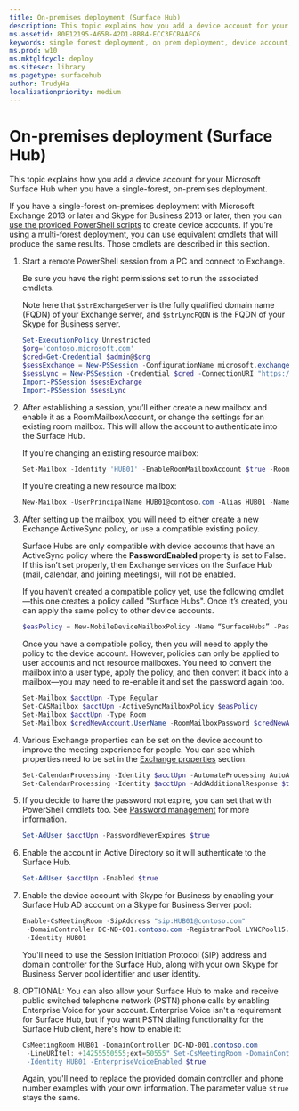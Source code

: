 ```yaml
---
title: On-premises deployment (Surface Hub)
description: This topic explains how you add a device account for your Microsoft Surface Hub when you have a single-forest, on-premises deployment.
ms.assetid: 80E12195-A65B-42D1-8B84-ECC3FCBAAFC6
keywords: single forest deployment, on prem deployment, device account, Surface Hub
ms.prod: w10
ms.mktglfcycl: deploy
ms.sitesec: library
ms.pagetype: surfacehub
author: TrudyHa
localizationpriority: medium
---
```


# On-premises deployment (Surface Hub)


This topic explains how you add a device account for your Microsoft Surface Hub when you have a single-forest, on-premises deployment.

If you have a single-forest on-premises deployment with Microsoft Exchange 2013 or later and Skype for Business 2013 or later, then you can [use the provided PowerShell scripts](appendix-a-powershell-scripts-for-surface-hub.md#create-on-premise-ps-scripts) to create device accounts. If you’re using a multi-forest deployment, you can use equivalent cmdlets that will produce the same results. Those cmdlets are described in this section.

1.  Start a remote PowerShell session from a PC and connect to Exchange.

    Be sure you have the right permissions set to run the associated cmdlets.

    Note here that `$strExchangeServer` is the fully qualified domain name (FQDN) of your Exchange server, and `$strLyncFQDN` is the FQDN of your Skype for Business server.

    ```PowerShell
    Set-ExecutionPolicy Unrestricted
    $org='contoso.microsoft.com'
    $cred=Get-Credential $admin@$org
    $sessExchange = New-PSSession -ConfigurationName microsoft.exchange -Credential $cred -AllowRedirection -Authentication Kerberos -ConnectionUri "http://$strExchangeServer/powershell" -WarningAction SilentlyContinue
    $sessLync = New-PSSession -Credential $cred -ConnectionURI "https://$strLyncFQDN/OcsPowershell" -AllowRedirection -WarningAction SilentlyContinue
    Import-PSSession $sessExchange
    Import-PSSession $sessLync
    ```

2.  After establishing a session, you’ll either create a new mailbox and enable it as a RoomMailboxAccount, or change the settings for an existing room mailbox. This will allow the account to authenticate into the Surface Hub.

    If you're changing an existing resource mailbox:

    ```PowerShell
    Set-Mailbox -Identity 'HUB01' -EnableRoomMailboxAccount $true -RoomMailboxPassword (ConvertTo-SecureString -String <password> -AsPlainText -Force)
    ```

    If you’re creating a new resource mailbox:

    ```PowerShell
    New-Mailbox -UserPrincipalName HUB01@contoso.com -Alias HUB01 -Name "Hub-01" -Room -EnableRoomMailboxAccount $true -RoomMailboxPassword (ConvertTo-SecureString -String <password> -AsPlainText -Force)
    ```

3.  After setting up the mailbox, you will need to either create a new Exchange ActiveSync policy, or use a compatible existing policy.

    Surface Hubs are only compatible with device accounts that have an ActiveSync policy where the **PasswordEnabled** property is set to False. If this isn’t set properly, then Exchange services on the Surface Hub (mail, calendar, and joining meetings), will not be enabled.

    If you haven’t created a compatible policy yet, use the following cmdlet—this one creates a policy called "Surface Hubs". Once it’s created, you can apply the same policy to other device accounts.

    ```PowerShell
    $easPolicy = New-MobileDeviceMailboxPolicy -Name “SurfaceHubs” -PasswordEnabled $false
    ```

    Once you have a compatible policy, then you will need to apply the policy to the device account. However, policies can only be applied to user accounts and not resource mailboxes. You need to convert the mailbox into a user type, apply the policy, and then convert it back into a mailbox—you may need to re-enable it and set the password again too.

    ```PowerShell
    Set-Mailbox $acctUpn -Type Regular
    Set-CASMailbox $acctUpn -ActiveSyncMailboxPolicy $easPolicy
    Set-Mailbox $acctUpn -Type Room
    Set-Mailbox $credNewAccount.UserName -RoomMailboxPassword $credNewAccount.Password -EnableRoomMailboxAccount $true
    ```

4.  Various Exchange properties can be set on the device account to improve the meeting experience for people. You can see which properties need to be set in the [Exchange properties](exchange-properties-for-surface-hub-device-accounts.md) section.

    ```PowerShell
    Set-CalendarProcessing -Identity $acctUpn -AutomateProcessing AutoAccept -AddOrganizerToSubject $false –AllowConflicts $false –DeleteComments $false -DeleteSubject $false -RemovePrivateProperty $false
    Set-CalendarProcessing -Identity $acctUpn -AddAdditionalResponse $true -AdditionalResponse "This is a Surface Hub room!"
    ```

5.  If you decide to have the password not expire, you can set that with PowerShell cmdlets too. See [Password management](password-management-for-surface-hub-device-accounts.md) for more information.

    ```PowerShell
    Set-AdUser $acctUpn -PasswordNeverExpires $true
    ```

6.  Enable the account in Active Directory so it will authenticate to the Surface Hub.

    ```PowerShell
    Set-AdUser $acctUpn -Enabled $true
    ```

7.  Enable the device account with Skype for Business by enabling your Surface Hub AD account on a Skype for Business Server pool:

    ```PowerShell
    Enable-CsMeetingRoom -SipAddress "sip:HUB01@contoso.com"
     -DomainController DC-ND-001.contoso.com -RegistrarPool LYNCPool15.contoso.com
     -Identity HUB01
    ```

    You'll need to use the Session Initiation Protocol (SIP) address and domain controller for the Surface Hub, along with your own Skype for Business Server pool identifier and user identity.

8.  OPTIONAL: You can also allow your Surface Hub to make and receive public switched telephone network (PSTN) phone calls by enabling Enterprise Voice for your account. Enterprise Voice isn't a requirement for Surface Hub, but if you want PSTN dialing functionality for the Surface Hub client, here's how to enable it:

    ```PowerShell
    CsMeetingRoom HUB01 -DomainController DC-ND-001.contoso.com
     -LineURItel: +14255550555;ext=50555" Set-CsMeetingRoom -DomainController DC-ND-001.contoso.com
     -Identity HUB01 -EnterpriseVoiceEnabled $true
    ```

    Again, you'll need to replace the provided domain controller and phone number examples with your own information. The parameter value `$true` stays the same.

 

 





